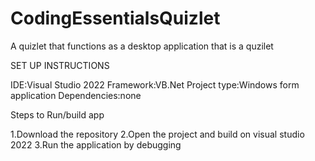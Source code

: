 # CodingEssentialsQuizlet
A quizlet that functions as a desktop application that is a quzilet

SET UP INSTRUCTIONS

IDE:Visual Studio 2022
Framework:VB.Net
Project type:Windows form application 
Dependencies:none

Steps to Run/build app 

1.Download the repository
2.Open the project and build on visual studio 2022
3.Run the application by debugging
